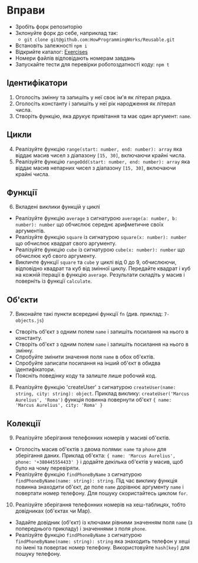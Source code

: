 # Вправи

- Зробіть форк репозиторію
- Зклонуйте форк до себе, наприклад так:
  - `git clone git@github.com:HowProgrammingWorks/Reusable.git`
- Встановіть залежності `npm i`
- Відкрийте каталог: [Exercises](Exercises)
- Номери файлів відповідають номерам завдань
- Запускайте тести для перевірки роботоздатності коду: `npm t`

## Ідентифікатори

1. Оголосіть змінну та запишіть у неї своє ім'я як літерал рядка.
2. Оголосіть константу і запишіть у неї рік народження як літерал числа.
3. Створіть функцію, яка друкує привітання та має один аргумент: `name`.

## Цикли

4. Реалізуйте функцію `range(start: number, end: number): array` яка віддає масив чисел з діапазону `[15, 30]`, включаючи крайні числа.
5. Реалізуйте функцію `rangeOdd(start: number, end: number): array` яка
віддає масив непарних чисел з діапазону `[15, 30]`, включаючи крайні числа.

## Функції

6. Вкладені виклики функцій у циклі
- Реалізуйте функцію `average` з сигнатурою
`average(a: number, b: number): number` що обчислює середнє арифметичне своїх аргументів.
- Реалізуйте функцію `square` із сигнатурою `square(x: number): number` що обчислює квадрат свого аргументу.
- Реалізуйте функцію `cube` із сигнатурою `cube(x: number): number` що обчислює куб свого аргументу.
- Викличте функції `square` та `cube` у циклі від 0 до 9, обчислюючи, відповідно квадрат та куб від змінної циклу. Передайте квадрат і куб на кожній ітерації в функцію `average`. Результати складіть у масив і поверніть із функції `calculate`.

## Об'єкти

7. Виконайте такі пункти всередині функції `fn` (див. приклад: `7-objects.js`)
- Створіть об'єкт з одним полем `name` і запишіть посилання на нього в константу.
- Створіть об'єкт з одним полем `name` і запишіть посилання на нього в змінну.
- Спробуйте змінити значення поля `name` в обох об'єктів.
- Спробуйте записати посилання на інший об'єкт в обидва ідентифікатори.
- Поясніть поведінку коду та залиште лише робочий код.
8. Реалізуйте функцію 'createUser' з сигнатурою `createUser(name: string, city: string): object`. Приклад виклику: `createUser('Marcus Aurelius', 'Roma')` функція повинна повернути об'єкт `{ name: 'Marcus Aurelius', city: 'Roma' }`

## Колекції

9. Реалізуйте зберігання телефонних номерів у масиві об'єктів.
- Оголосіть масив об'єктів з двома полями: `name` та `phone` для зберігання даних. Приклад об'єкта: `{ name: 'Marcus Aurelius', phone: '+380445554433' }` і додайте декілька об'єктів у масив, щоб було на чому перевіряти.
- Реалізуйте функцію `findPhoneByName` з сигнатурою `findPhoneByName(name: string): string`. Під час виклику функція повинна знаходити об'єкт, де поле `name` дорівнює аргументу `name` і повертати номер телефону. Для пошуку скористайтесь циклом `for`.
10. Реалізуйте зберігання телефонних номерів на хеш-таблицях, тобто довідниках (об'єктах чи Map).
- Задайте довідник (об'єкт) із ключами рівними значенням поля `name` (з попереднього прикладу) і значеннями з поля `phone`.
- Реалізуйте функцію `findPhoneByName` з сигнатурою `findPhoneByName(name: string): string` яка знаходить телефон у хеші по імені та повертає номер телефону. Використовуйте `hash[key]` для пошуку телефону.
